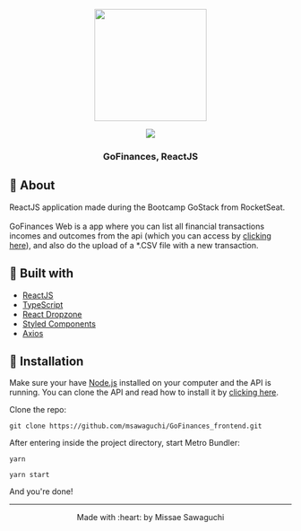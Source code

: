 <p align="center">
  <img width="200" src="http://sawastudio.me/fi44/gostack.png">
</p>
<p align="center">

   <img src="http://sawastudio.me/fi44/gofinances-bootcamp-git.png">
</p>

<p align="center">
    <h3 align="center">GoFinances, ReactJS </h3>
</p>

## :pushpin: About
<p id="rocketshoes_about">
  ReactJS application made during the Bootcamp GoStack from RocketSeat. <br></br>
  GoFinances Web is a app where you can list all financial transactions incomes and outcomes from the api (which you can access by <a href="https://github.com/msawaguchi/nodejs-ts-desafio2-bootcamp">clicking here</a>), and also do the upload of a *.CSV file with a new transaction.
</p>

## :pushpin: Built with
<ul id="rocketshoes_techs">
    <li><a href="https://en.reactjs.org/">ReactJS</a></li> 
    <li><a href="https://www.typescriptlang.org/">TypeScript</a></li>     
    <li><a href="https://github.com/react-dropzone/react-dropzone">React Dropzone</a></li>
    <li><a href="https://styled-components.com/">Styled Components</a></li>
    <li><a href="https://github.com/axios/axios">Axios</a></li>
    
</ul>

## :pushpin: Installation
<p>
  Make sure your have <a href="https://nodejs.org/en/download/">Node.js</a> installed on your computer and the API is running. 
    You can clone the API and read how to install it by <a href="https://github.com/msawaguchi/nodejs-ts-desafio2-bootcamp">clicking here</a>.
</p>

<p id="rocketshoes_execute">Clone the repo:</p>

`git clone https://github.com/msawaguchi/GoFinances_frontend.git`


<p>
    After entering inside the project directory, start Metro Bundler:
</p>

 `yarn`
 
 `yarn start`

And you're done!


<footer>
    <hr></hr>
<p align="center">
Made with :heart: by Missae Sawaguchi
</p>
</footer>
